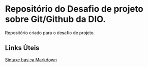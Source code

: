 # Repositório do Desafio de projeto sobre Git/Github da DIO.
Repositório criado para o desafio de projeto.

## Links Úteis
[Sintaxe básica Markdown](https://www.markdownguide.org/basic-syntax/)
